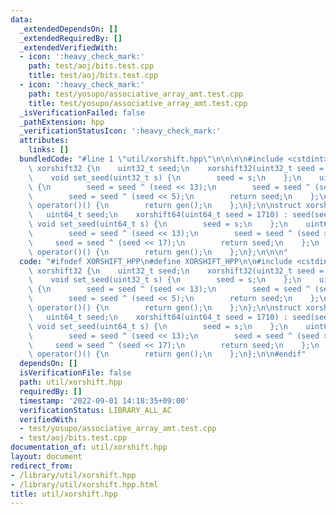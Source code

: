 ```yaml
---
data:
  _extendedDependsOn: []
  _extendedRequiredBy: []
  _extendedVerifiedWith:
  - icon: ':heavy_check_mark:'
    path: test/aoj/bits.test.cpp
    title: test/aoj/bits.test.cpp
  - icon: ':heavy_check_mark:'
    path: test/yosupo/associative_array_amt.test.cpp
    title: test/yosupo/associative_array_amt.test.cpp
  _isVerificationFailed: false
  _pathExtension: hpp
  _verificationStatusIcon: ':heavy_check_mark:'
  attributes:
    links: []
  bundledCode: "#line 1 \"util/xorshift.hpp\"\n\n\n\n#include <cstdint>\n\nstruct\
    \ xorshift32 {\n    uint32_t seed;\n    xorshift32(uint32_t seed = 1710) : seed(seed){};\n\
    \    void set_seed(uint32_t s) {\n        seed = s;\n    };\n    uint32_t gen()\
    \ {\n        seed = seed ^ (seed << 13);\n        seed = seed ^ (seed >> 17);\n\
    \        seed = seed ^ (seed << 5);\n        return seed;\n    };\n    uint32_t\
    \ operator()() {\n        return gen();\n    };\n};\n\nstruct xorshift64 {\n \
    \   uint64_t seed;\n    xorshift64(uint64_t seed = 1710) : seed(seed){};\n   \
    \ void set_seed(uint64_t s) {\n        seed = s;\n    };\n    uint64_t gen() {\n\
    \        seed = seed ^ (seed << 13);\n        seed = seed ^ (seed >> 7);\n   \
    \     seed = seed ^ (seed << 17);\n        return seed;\n    };\n    uint64_t\
    \ operator()() {\n        return gen();\n    };\n};\n\n\n"
  code: "#ifndef XORSHIFT_HPP\n#define XORSHIFT_HPP\n\n#include <cstdint>\n\nstruct\
    \ xorshift32 {\n    uint32_t seed;\n    xorshift32(uint32_t seed = 1710) : seed(seed){};\n\
    \    void set_seed(uint32_t s) {\n        seed = s;\n    };\n    uint32_t gen()\
    \ {\n        seed = seed ^ (seed << 13);\n        seed = seed ^ (seed >> 17);\n\
    \        seed = seed ^ (seed << 5);\n        return seed;\n    };\n    uint32_t\
    \ operator()() {\n        return gen();\n    };\n};\n\nstruct xorshift64 {\n \
    \   uint64_t seed;\n    xorshift64(uint64_t seed = 1710) : seed(seed){};\n   \
    \ void set_seed(uint64_t s) {\n        seed = s;\n    };\n    uint64_t gen() {\n\
    \        seed = seed ^ (seed << 13);\n        seed = seed ^ (seed >> 7);\n   \
    \     seed = seed ^ (seed << 17);\n        return seed;\n    };\n    uint64_t\
    \ operator()() {\n        return gen();\n    };\n};\n\n#endif"
  dependsOn: []
  isVerificationFile: false
  path: util/xorshift.hpp
  requiredBy: []
  timestamp: '2022-09-01 14:18:35+09:00'
  verificationStatus: LIBRARY_ALL_AC
  verifiedWith:
  - test/yosupo/associative_array_amt.test.cpp
  - test/aoj/bits.test.cpp
documentation_of: util/xorshift.hpp
layout: document
redirect_from:
- /library/util/xorshift.hpp
- /library/util/xorshift.hpp.html
title: util/xorshift.hpp
---
```

